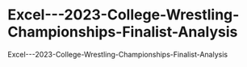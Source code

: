 # Excel---2023-College-Wrestling-Championships-Finalist-Analysis
Excel---2023-College-Wrestling-Championships-Finalist-Analysis
